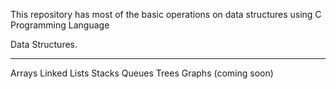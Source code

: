 This repository has most of the basic operations on data structures using C Programming Language

Data Structures.
**************************************************
Arrays
Linked Lists
Stacks
Queues
Trees
Graphs (coming soon)
